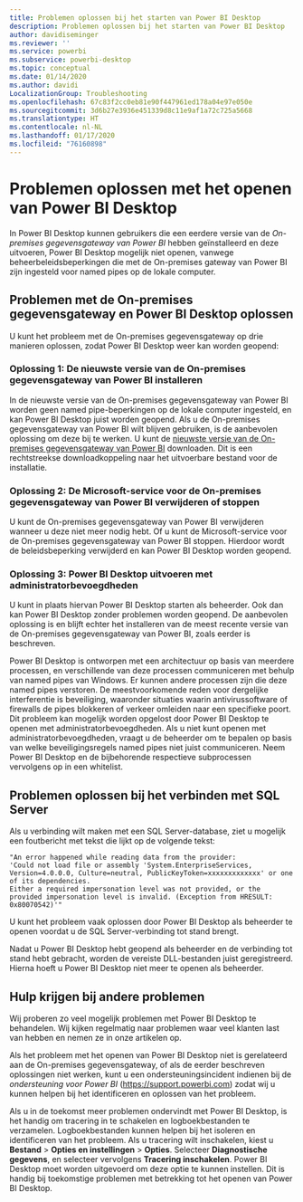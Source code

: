 ```yaml
---
title: Problemen oplossen bij het starten van Power BI Desktop
description: Problemen oplossen bij het starten van Power BI Desktop
author: davidiseminger
ms.reviewer: ''
ms.service: powerbi
ms.subservice: powerbi-desktop
ms.topic: conceptual
ms.date: 01/14/2020
ms.author: davidi
LocalizationGroup: Troubleshooting
ms.openlocfilehash: 67c83f2cc0eb81e90f447961ed178a04e97e050e
ms.sourcegitcommit: 3d6b27e3936e451339d8c11e9af1a72c725a5668
ms.translationtype: HT
ms.contentlocale: nl-NL
ms.lasthandoff: 01/17/2020
ms.locfileid: "76160898"
---
```

# <a name="troubleshoot-opening-power-bi-desktop"></a>Problemen oplossen met het openen van Power BI Desktop

In Power BI Desktop kunnen gebruikers die een eerdere versie van de *On-premises gegevensgateway van Power BI* hebben geïnstalleerd en deze uitvoeren, Power BI Desktop mogelijk niet openen, vanwege beheerbeleidsbeperkingen die met de On-premises gateway van Power BI zijn ingesteld voor named pipes op de lokale computer.

## <a name="resolve-issues-with-the-on-premises-data-gateway-and-power-bi-desktop"></a>Problemen met de On-premises gegevensgateway en Power BI Desktop oplossen

U kunt het probleem met de On-premises gegevensgateway op drie manieren oplossen, zodat Power BI Desktop weer kan worden geopend:

### <a name="resolution-1-install-the-latest-version-of-power-bi-on-premises-data-gateway"></a>Oplossing 1: De nieuwste versie van de On-premises gegevensgateway van Power BI installeren

In de nieuwste versie van de On-premises gegevensgateway van Power BI worden geen named pipe-beperkingen op de lokale computer ingesteld, en kan Power BI Desktop juist worden geopend. Als u de On-premises gegevensgateway van Power BI wilt blijven gebruiken, is de aanbevolen oplossing om deze bij te werken. U kunt de [nieuwste versie van de On-premises gegevensgateway van Power BI](https://go.microsoft.com/fwlink/?LinkId=698863) downloaden. Dit is een rechtstreekse downloadkoppeling naar het uitvoerbare bestand voor de installatie.

### <a name="resolution-2-uninstall-or-stop-the-power-bi-on-premises-data-gateway-microsoft-service"></a>Oplossing 2: De Microsoft-service voor de On-premises gegevensgateway van Power BI verwijderen of stoppen

U kunt de On-premises gegevensgateway van Power BI verwijderen wanneer u deze niet meer nodig hebt. Of u kunt de Microsoft-service voor de On-premises gegevensgateway van Power BI stoppen. Hierdoor wordt de beleidsbeperking verwijderd en kan Power BI Desktop worden geopend.

### <a name="resolution-3-run-power-bi-desktop-with-administrator-privilege"></a>Oplossing 3: Power BI Desktop uitvoeren met administratorbevoegdheden

U kunt in plaats hiervan Power BI Desktop starten als beheerder. Ook dan kan Power BI Desktop zonder problemen worden geopend. De aanbevolen oplossing is en blijft echter het installeren van de meest recente versie van de On-premises gegevensgateway van Power BI, zoals eerder is beschreven.

Power BI Desktop is ontworpen met een architectuur op basis van meerdere processen, en verschillende van deze processen communiceren met behulp van named pipes van Windows. Er kunnen andere processen zijn die deze named pipes verstoren. De meestvoorkomende reden voor dergelijke interferentie is beveiliging, waaronder situaties waarin antivirussoftware of firewalls de pipes blokkeren of verkeer omleiden naar een specifieke poort. Dit probleem kan mogelijk worden opgelost door Power BI Desktop te openen met administratorbevoegdheden. Als u niet kunt openen met administratorbevoegdheden, vraagt u de beheerder om te bepalen op basis van welke beveiligingsregels named pipes niet juist communiceren. Neem Power BI Desktop en de bijbehorende respectieve subprocessen vervolgens op in een whitelist.

## <a name="resolve-issues-when-connecting-to-sql-server"></a>Problemen oplossen bij het verbinden met SQL Server

Als u verbinding wilt maken met een SQL Server-database, ziet u mogelijk een foutbericht met tekst die lijkt op de volgende tekst:

`"An error happened while reading data from the provider:`\
`'Could not load file or assembly 'System.EnterpriseServices, Version=4.0.0.0, Culture=neutral, PublicKeyToken=xxxxxxxxxxxxx' or one of its dependencies.`\
`Either a required impersonation level was not provided, or the provided impersonation level is invalid. (Exception from HRESULT: 0x80070542)'"`

U kunt het probleem vaak oplossen door Power BI Desktop als beheerder te openen voordat u de SQL Server-verbinding tot stand brengt.

Nadat u Power BI Desktop hebt geopend als beheerder en de verbinding tot stand hebt gebracht, worden de vereiste DLL-bestanden juist geregistreerd. Hierna hoeft u Power BI Desktop niet meer te openen als beheerder.

## <a name="get-help-with-other-launch-issues"></a>Hulp krijgen bij andere problemen

Wij proberen zo veel mogelijk problemen met Power BI Desktop te behandelen. Wij kijken regelmatig naar problemen waar veel klanten last van hebben en nemen ze in onze artikelen op.

Als het probleem met het openen van Power BI Desktop niet is gerelateerd aan de On-premises gegevensgateway, of als de eerder beschreven oplossingen niet werken, kunt u een ondersteuningsincident indienen bij de *ondersteuning voor Power BI* (<https://support.powerbi.com>) zodat wij u kunnen helpen bij het identificeren en oplossen van het probleem.

Als u in de toekomst meer problemen ondervindt met Power BI Desktop, is het handig om tracering in te schakelen en logboekbestanden te verzamelen. Logboekbestanden kunnen helpen bij het isoleren en identificeren van het probleem. Als u tracering wilt inschakelen, kiest u **Bestand** > **Opties en instellingen** > **Opties**. Selecteer **Diagnostische gegevens**, en selecteer vervolgens **Tracering inschakelen**. Power BI Desktop moet worden uitgevoerd om deze optie te kunnen instellen. Dit is handig bij toekomstige problemen met betrekking tot het openen van Power BI Desktop.
